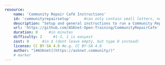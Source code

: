 ```yaml
---
resource:
    name: 'Community Repair Café Instructions'
    id: 'communityrepairsetup'      #can only contain small letters, numbers, minus and underscore. needs to be the same as the file name
    description: "Setup and general instructions to run a Community Repair Café Event"
    url: 'https://github.com/ASKnet-Open-Training/CommunityRepairCafe'
    duration: 0     #in minutes
    difficulty: 2     #1-3, 1 is easyest
    cost: 0      #in $ (dont leave empty, but type 0 instead)
    license: CC BY-SA 4.0 #e.g. CC BY-SA 4.0
    author: "[#ASKnet](https://asknet.community/)"
    # marker
---
```

